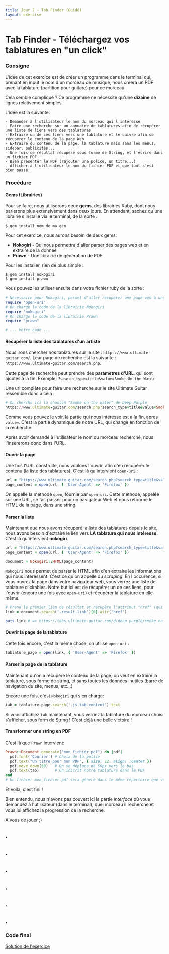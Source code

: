 ```yaml
---
title: Jour 2 - Tab Finder (Guidé)
layout: exercise
---
```


# Tab Finder - Téléchargez vos tablatures en "un click"

### Consigne

L'idée de cet exercice est de créer un programme dans le terminal qui, prenant en input le nom d'un morceau de musique, nous créera un PDF avec la tablature (partition pour guitare) pour ce morceau.

Cela semble compliqué ? Ce programme ne nécessite qu'une **dizaine** de lignes relativement simples.

L'idée est la suivante:

```
- Demander à l'utilisateur le nom du morceau qui l'intéresse
- Faire une recherche sur un annuaire de tablatures afin de récupérer une liste de liens vers des tablatures
- Extraire un de ces liens vers une tablature et le suivre afin de récupérer le contenu de la page Web
- Extraire du contenu de la page, la tablature mais sans les menus, sidebar, publicités...
- Une fois ce résultat récupéré sous forme de String, et l'écrire dans un fichier PDF.
- Bien présenter le PDF (rajouter une police, un titre...)
- Afficher à l'utilisateur le nom du fichier PDF et que tout s'est bien passé.
```

### Procédure

#### Gems (Librairies)

Pour se faire, nous utiliserons deux **gems**, des librairies Ruby, dont nous parlerons plus extensivement dans deux jours.
En attendant, sachez qu'une librairie s'installe via le terminal, de la sorte :

```
$ gem install nom_de_ma_gem
```

Pour cet exercice, nous aurons besoin de deux gems: 

* **Nokogiri** - Qui nous permettra d'aller parser des pages web et en extraire de la donnée 
* **Prawn** - Une librairie de génération de PDF

Pour les installer, rien de plus simple :

```
$ gem install nokogiri
$ gem install prawn
```

Vous pouvez les utiliser ensuite dans votre fichier ruby de la sorte :

```ruby
# Nécessaire pour Nokogiri, permet d'aller récupérer une page web à une URL donnée
require 'open-uri'
# On charge le code de la librairie Nokogiri
require 'nokogiri'
# On charge le code de la librairie Prawn
require "prawn"

# ... Votre code ...

``` 

#### Récupérer la liste des tablatures d'un artiste

Nous irons chercher nos tablatures sur le site : `https://www.ultimate-guitar.com/`.
Leur page de recherche est la suivante : `https://www.ultimate-guitar.com/search.php`.

Cette page de recherche peut prendre des **paramètres d'URL**, qui sont ajoutés à la fin. Exemple: `?search_type=title&value=Smoke On the Water`

Une url complète pour faire une recherche sur le site Ultimate Guitar ressemble donc à cela :

```ruby
# On cherche ici la chanson "Smoke on the water" de Deep Purple
https://www.ultimate-guitar.com/search.php?search_type=title&value=Smoke on the water
```

Comme vous pouvez le voir, la partie qui nous intéresse est à la fin, après `value=`. C'est la partie dynamique de notre URL, qui change en fonction de la recherche. 

Après avoir demandé à l'utilisateur le nom du morceau recherché, nous l'insèrerons donc dans l'URL.


#### Ouvrir la page 

Une fois l'URL construite, nous voulons l'ouvrir, afin d'en récupérer le contenu (la liste des tablatures). C'est là qu'intervient `open-uri` :

```ruby
url = "https://www.ultimate-guitar.com/search.php?search_type=title&value=Smoke on the water"
page_content = open(url, { 'User-Agent' => 'Firefox' })
```

On appelle la méthode `open`, fournie par `open-uri`. Cette méthode, appelée sur une URL, se fait passer pour un navigateur Web et nous retourne le HTML de la page, dans une string.

#### Parser la liste

Maintenant que nous avons récupéré la liste des tablatures depuis le site, nous avons besoin d'extraire le lien vers **LA tablature qui nous intéresse**.
C'est là qu'intervient **nokogiri**.

```ruby
url = "https://www.ultimate-guitar.com/search.php?search_type=title&value=Smoke on the water"
page_content = open(url, { 'User-Agent' => 'Firefox' })

document = Nokogiri::HTML(page_content)
```

`Nokogiri` nous permet de parser le HTML afin d'en extraire les informations qui nous intéressent. C'est ce qu'on appelle du *scraping*.
En l'occurence, si vous ouvrez la page dans votre navigateur web, vous verrez une liste de tablature clickables. Notre but ici est de récupérer un de ces liens, pour l'ouvrir (encore une fois avec `open-uri`) et récupérer la tablature en elle-même.

```ruby
# Prend le premier lien de résultat et récupère l'attribut "href" (qui est le lien)
link = document.search('.result-link')[0].attr('href')

puts link # => https://tabs.ultimate-guitar.com/d/deep_purple/smoke_on_the_water_ver2_crd.htm
```

#### Ouvrir la page de la tablature

Cette fois encore, c'est la même chose, on utilise `open-uri` :

```ruby
tablature_page = open(link, { 'User-Agent' => 'Firefox' })
```

#### Parser la page de la tablature

Maintenant qu'on a récupéré le contenu de la page, on veut en extraire la tablature, sous forme de string, et sans toutes les données inutiles (barre de navigation du site, menus, etc...)

Encore une fois, c'est `Nokogiri` qui s'en charge:

```ruby
tab = tablature_page.search('.js-tab-content').text
```

Si vous affichiez `tab` maintenant, vous verriez la tablature du morceau choisi s'afficher, sous form de String ! C'est déjà une belle victoire !

#### Transformer une string en PDF

C'est là que `Prawn` intervient: 

```ruby
Prawn::Document.generate("mon_fichier.pdf") do |pdf|
  pdf.font('Courier') # Choix de la police
  pdf.text("Un titre pour mon PDF", { size: 22, align: :center })
  pdf.move_down(50)   # On se déplace de 50px vers le bas
  pdf.text(tab)       # On inscrit notre tablature dans le PDF
end
# Un fichier mon_fichier.pdf sera généré dans le même répertoire que votre fichier ruby.
```

Et voilà, c'est fini !

Bien entendu, nous n'avons pas couvert ici la partie *interface* où vous demandez à l'utilisateur (dans le terminal), quel morceau il recherche et vous lui affichez la progression de la recherche. 

A vous de jouer ;)


## .
## .
## .
## .
## .
## .

### Code final

[Solution de l'exercice](https://gist.github.com/gabriel-dehan/2d5c91f0fc8e9948b038)
